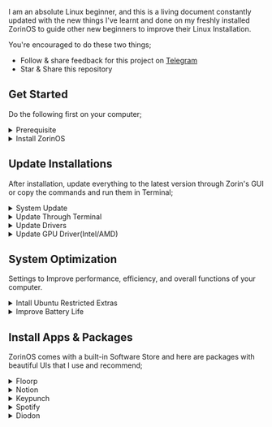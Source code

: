 I am an absolute Linux beginner, and this is a living document constantly updated with the new things I've learnt and done on my freshly installed ZorinOS to guide other new beginners to improve their Linux Installation.

You're encouraged to do these two things;  
- Follow & share feedback for this project on [Telegram](https://t.me/+eeX3S3cAm9A5ZDQ0)
- Star & Share this repository

## Get Started  
Do the following first on your computer;

<details>  
  <summary>Prerequisite</summary>  
  <ul>
    <li>Check system requirement & hardware compatibility <a href="https://help.zorin.com/docs/getting-started/system-requirements">here.</a></li>  
    <li>Backup your files in an external drive</li>
  </ul>  
</details>  

<details>  
  <summary>Install ZorinOS</summary>  
  <ul>  
    <li>Follow this guide on <a href="https://help.zorin.com/docs/getting-started/install-zorin-os/">how to install ZorinOS.</a></li>
    <li>For visual learners, here's a <a href="https://www.youtube.com/watch?v=sA3igThg1qc">video guide</a></li>    
  </ul>  
</details>
 

## Update Installations  
After installation, update everything to the latest version through Zorin's GUI or copy the commands and run them in Terminal;  

<details>  
  <summary>System Update</summary>  
  <ul>  
    <li>Open the <strong>Software Store</strong> and click on <strong>Updates</strong> >> <strong>Update All</strong></li> 
    <li>Still on the same page, click on <strong>Main Menu</strong> >> <strong>System Respositories</strong> then turn on <strong>Canonical-supported free and open source software</strong>.</li>
    <li>A pop-up will appear. Click <strong>Close</strong></li>
  </ul>  
</details>  

<details>  
  <summary>Update Through Terminal</summary>  
   <ul>  
    <li>Open the Termimal app and paste these commands;</li>
    <li><code>sudo apt update</code> + <code>enter</code> to check for updates</li>
    <li><code>sudo apt upgrade</code> + <code>enter</code> to apply the updates</li>
    <li><code>sudo ubuntu-drivers autoinstall</code> + <code>enter</code> to install proprietary drivers</li>
    <li>Restart your computer</li>
  </ul> 
</details>  
 
<details>  
  <summary>Update Drivers</summary>   
  <ul>
    <li>Open the <strong>Software Store</strong> and click on <strong>Main Menu</strong></li>  
    <li>Click on <strong>System Respositories</strong></li>
    <li>Click on <strong>Additional Drivers</strong> then <strong>Update</strong></li> 
    </ul>
</details>  

<details>  
  <summary>Update GPU Driver(Intel/AMD)</summary>   
  <ul>  
    <li>Check if your laptop has the <strong>Mesa Intel® Xe Graphics (TGL GT2)</strong></li>  
    <li>Open the Termimal app and paste this command to update it;</li>
    <li><code>sudo apt install mesa-utils</code> + <code>enter</code> to check for updates</li>
  </ul>
</details>

## System Optimization  
Settings to Improve performance, efficiency, and overall functions of your computer.  

<details>  
  <summary>Intall Ubuntu Restricted Extras</summary>  
  <ul>  
    <li>This enables support for a wide range of multimedia formats and proprietary tools like audio and video codecs, Adobe Flash Plugin, Unrar and GStreamer Plugins on your computer</li>
    <li><code>sudo apt install ubuntu-restricted-extras</code> + <code>enter</code> to install</li>  
 </ul> 
</details>

<details>  
  <summary>Improve Battery Life</summary>  
  <ul>   
      <li>TLP is a power management tool designed to optimize the battery life on your laptop.</li>  
      <li><code>sudo apt install tlp</code> + <code>enter</code> to install</li>  
      <li>Restart your computer</li>
 </ul> 
</details>  

## Install Apps & Packages  
ZorinOS comes with a built-in Software Store and here are packages with beautiful UIs that I use and recommend;  
<details>  
  
  <summary>Floorp</summary>  
    <ul>   
      <li>A fast, lightweight open-source browser with a focus on privacy and customization based on Firefox.</li>
      <li>Download from the software store</li>k
    </ul> 
</details>  

<details>  
  <summary>Notion</summary>  
    <ul>   
      <li>A simple markdown note‑taking and knowledge management app</li>
      <li>Download from the software store</li>
    </ul> 
</details>  

<details>  
  <summary>Keypunch</summary>  
    <ul>   
      <li>A minimalist app to practise and improve your typing skills</li>
      <li>Download from the software store</li>
    </ul> 
</details>  

<details>  
  <summary>Spotify</summary>  
    <ul>   
      <li>A simple and reliable VPN app</li>
      <li>Download from the software store</li>
      <li>Join this <a href="https://t.me/OutlineReleasedKey">Telegram group</a> to get a free access key</li>
    </ul> 
</details>  

<details>  
  <summary>Diodon</summary>  
    <ul>   
      <li>A simple clipboard manager</li>
      <li>Download from the software store</li>
   </ul> 
</details>
